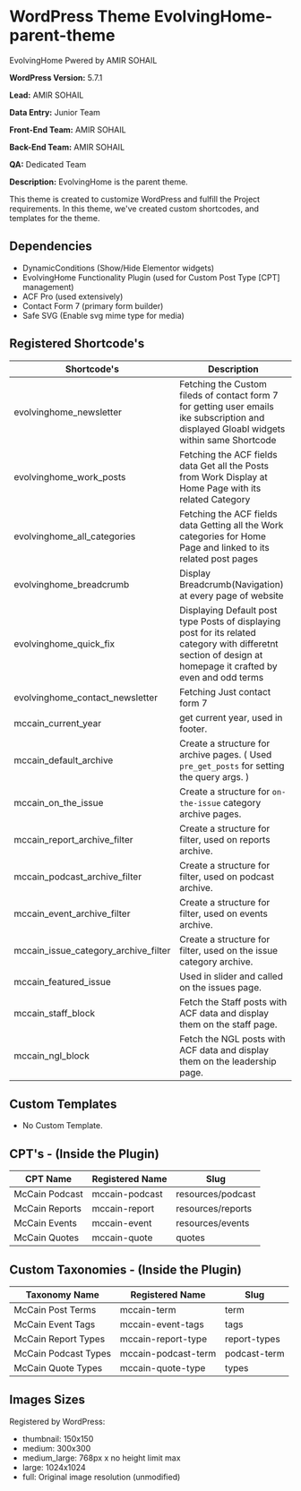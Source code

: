 # WordPress Theme EvolvingHome-parent-theme
EvolvingHome Pwered by AMIR SOHAIL

**WordPress Version:** 5.7.1

**Lead:** AMIR SOHAIL

**Data Entry:** Junior Team

**Front-End Team:** AMIR SOHAIL

**Back-End Team:** AMIR SOHAIL

**QA:** Dedicated Team

**Description:** EvolvingHome is the parent theme.

This theme is created to customize WordPress and fulfill the Project requirements. In this theme, we've created custom shortcodes, and templates for the theme.

## Dependencies ##
* DynamicConditions (Show/Hide Elementor widgets)
* EvolvingHome Functionality Plugin (used for Custom Post Type [CPT] management)
* ACF Pro (used extensively)
* Contact Form 7 (primary form builder)
* Safe SVG (Enable svg mime type for media)

## Registered Shortcode's ##

| Shortcode's | Description |
| ----------- | ----------- |
| evolvinghome_newsletter | Fetching the Custom fileds of contact form 7 for getting user emails ike subscription and displayed Gloabl widgets within same Shortcode |
| evolvinghome_work_posts |  Fetching the ACF fields data Get all the Posts from Work Display at Home Page with its related Category|
| evolvinghome_all_categories |  Fetching the ACF fields data Getting all the Work categories for Home Page and linked to its related post pages |
| evolvinghome_breadcrumb | Display Breadcrumb(Navigation) at every page of website |
| evolvinghome_quick_fix | Displaying Default post type Posts of displaying post for its related category with differetnt section of design at homepage it crafted by even and odd terms |
| evolvinghome_contact_newsletter | Fetching Just contact form 7 |
| mccain_current_year | get current year, used in footer. |
| mccain_default_archive | Create a structure for archive pages. ( Used `pre_get_posts` for setting the query args. ) |
| mccain_on_the_issue | Create a structure for `on-the-issue` category archive pages. |
| mccain_report_archive_filter | Create a structure for filter, used on reports archive. |
| mccain_podcast_archive_filter | Create a structure for filter, used on podcast archive. |
| mccain_event_archive_filter | Create a structure for filter, used on events archive. |
| mccain_issue_category_archive_filter | Create a structure for filter, used on the issue category archive. |
| mccain_featured_issue | Used in slider and called on the issues page. |
| mccain_staff_block | Fetch the Staff posts with ACF data and display them on the staff page. |
| mccain_ngl_block | Fetch the NGL posts with ACF data and display them on the leadership page. |


## Custom Templates ##
* No Custom Template.

## CPT's - (Inside the Plugin) ##

| CPT Name | Registered Name | Slug |
| ----------- | ----------- | ----------- |
| McCain Podcast | mccain-podcast | resources/podcast |
| McCain Reports | mccain-report | resources/reports |
| McCain Events | mccain-event | resources/events |
| McCain Quotes | mccain-quote | quotes |

## Custom Taxonomies - (Inside the Plugin) ##

| Taxonomy Name | Registered Name | Slug |
| ----------- | ----------- | ----------- |
| McCain Post Terms | mccain-term | term |
| McCain Event Tags | mccain-event-tags | tags |
| McCain Report Types | mccain-report-type | report-types |
| McCain Podcast Types | mccain-podcast-term | podcast-term |
| McCain Quote Types | mccain-quote-type | types |

## Images Sizes ##
Registered by WordPress:
* thumbnail: 150x150
* medium: 300x300
* medium_large: 768px x no height limit max
* large: 1024x1024
* full: Original image resolution (unmodified)

